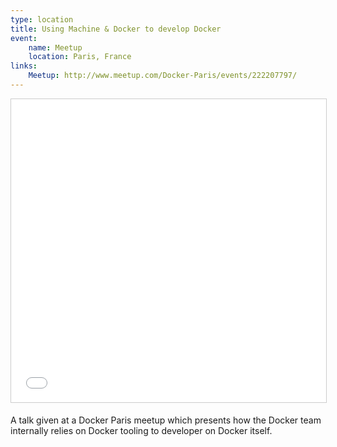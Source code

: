 ```yaml
---
type: location
title: Using Machine & Docker to develop Docker
event:
    name: Meetup
    location: Paris, France
links:
    Meetup: http://www.meetup.com/Docker-Paris/events/222207797/
---
```


<iframe src="//www.slideshare.net/slideshow/embed_code/key/ewhF0NOPW1Zre6" width="595" height="485" frameborder="0" marginwidth="0" marginheight="0" scrolling="no" style="border:1px solid #CCC; border-width:1px; margin-bottom:5px; max-width: 100%;" allowfullscreen> </iframe>

A talk given at a Docker Paris meetup which presents how the Docker team
internally relies on Docker tooling to developer on Docker itself.
